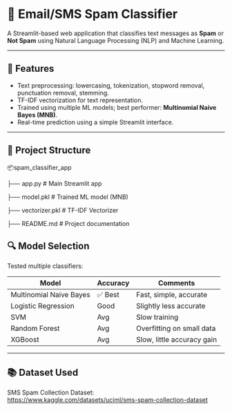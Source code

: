 # 📩 Email/SMS Spam Classifier

A Streamlit-based web application that classifies text messages as **Spam** or **Not Spam** using Natural Language Processing (NLP) and Machine Learning.

---

## 🚀 Features

- Text preprocessing: lowercasing, tokenization, stopword removal, punctuation removal, stemming.
- TF-IDF vectorization for text representation.
- Trained using multiple ML models; best performer: **Multinomial Naive Bayes (MNB)**.
- Real-time prediction using a simple Streamlit interface.

---

## 📁 Project Structure

📦spam_classifier_app

├── app.py # Main Streamlit app

├── model.pkl # Trained ML model (MNB)

├── vectorizer.pkl # TF-IDF Vectorizer

├── README.md # Project documentation






## 🔍 Model Selection  
Tested multiple classifiers:

| Model                    | Accuracy | Comments                         |
|--------------------------|----------|----------------------------------|
| Multinomial Naive Bayes | ✅ Best  | Fast, simple, accurate           |
| Logistic Regression      | Good     | Slightly less accurate           |
| SVM                      | Avg      | Slow training                    |
| Random Forest            | Avg      | Overfitting on small data        |
| XGBoost                  | Avg      | Slow, little accuracy gain       |




---

## 📚 Dataset Used

SMS Spam Collection Dataset:  
https://www.kaggle.com/datasets/uciml/sms-spam-collection-dataset



